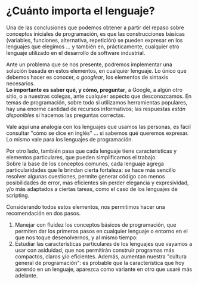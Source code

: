 # ¿Cuánto importa el lenguaje?
Una de las conclusiones que podemos obtener a partir del repaso sobre conceptos iniciales de programación, es que las construcciones básicas (variables, funciones, alternativa, repetición) se pueden expresar en los lenguajes que elegimos ... y también en, prácticamente, cualquier otro lenguaje utilizado en el desarrollo de software industrial.

Ante un problema que se nos presente, podremos implementar una solución basada en estos elementos, en cualquier lenguaje. Lo único que debemos hacer es conocer, _o googlear_, los elementos de sintaxis necesarios.  
**Lo importante es saber qué, y cómo, preguntar**, a Google, a algún otro sitio, o a nuestras colegas, ante cualquier aspecto que desconozcamos. En temas de programación, sobre todo si utilizamos herramientas populares, hay una enorme cantidad de recursos informativos; las respuestas _están disponibles_ si hacemos las preguntas correctas.

Vale aquí una analogía con los lenguajes que usamos las personas, es fácil consultar "cómo se dice en inglés" ... si sabemos qué queremos expresar. Lo mismo vale para los lenguajes de programación.

Por otro lado, también pasa que cada lenguaje tiene características y elementos particulares, que pueden simplificarnos el trabajo.  
Sobre la base de los conceptos comunes, cada lenguaje agrega particularidades que le brindan cierta fortaleza: se hace más sencillo resolver algunas cuestiones, permite generar código con menos posibilidades de error, más eficientes sin perder elegancia y expresividad, y/o más adaptados a ciertas tareas, como el caso de los lenguajes de scripting.

Considerando todos estos elementos, nos permitimos hacer una recomendación en dos pasos.
1. Manejar con fluidez los conceptos básicos de programación, que permiten dar los primeros pasos en cualquier lenguaje o entorno en el que nos toque desenolvernos, y al mismo tiempo:
1. Estudiar las características particulares de los lenguajes que vayamos a usar con asiduidad, que nos permitirán construir programas más compactos, claros y/o eficientes. Además, aumentan nuestra "cultura general de programación": es probable que la característica que hoy aprendo en un lenguaje, aparezca como variante en otro que usaré más adelante.
